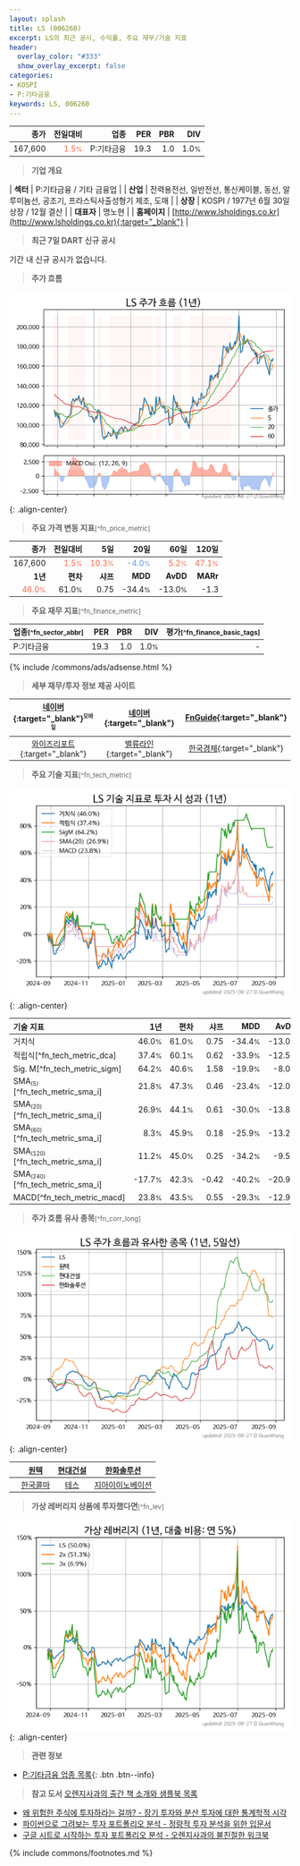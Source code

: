 ```yaml
---
layout: splash
title: LS (006260)
excerpt: LS의 최근 공시, 수익률, 주요 재무/기술 지표
header:
  overlay_color: "#333"
  show_overlay_excerpt: false
categories:
- KOSPI
- P:기타금융
keywords: LS, 006260
---
```


| **종가** | **전일대비** | **업종** | **PER** | **PBR** | **DIV** |
| -------: | -----------: | -------: | ------: | ------: | ------: |
| 167,600 | <span style="color: tomato">1.5<small>%</small></span> | P:기타금융 | 19.3 | 1.0 | 1.0<small>%</small> |

<!-- more -->


> **기업 개요**<a id="company"></a>

| <span style="white-space:nowrap;">**섹터**</span> | P:기타금융 / 기타 금융업 |
| <span style="white-space:nowrap;">**산업**</span> | 전력용전선, 일반전선, 통신케이블, 동선, 알루미늄선, 공조기, 프라스틱사출성형기 제조, 도매 |
| <span style="white-space:nowrap;">**상장**</span> | KOSPI / 1977년 6월 30일 상장 / 12월 결산 |
| <span style="white-space:nowrap;">**대표자**</span> | 명노현 |
| <span style="white-space:nowrap;">**홈페이지**</span> | [http://www.lsholdings.co.kr](http://www.lsholdings.co.kr){:target="_blank"} |


> **최근 7일 DART 신규 공시**<a id="dart"></a>

기간 내 신규 공시가 없습니다.


> **주가 흐름**<a id="price"></a>

![006260](/stock/images/006260.png){: .align-center}


> **주요 가격 변동 지표**<small>[^fn_price_metric]</small>

| **종가** | **전일대비** | **5일** | **20일** | **60일** | **120일** |
| -------: | -----------: | ------: | -------: | -------: | --------: |
| 167,600 | <span style="color: tomato">1.5<small>%</small></span> | <span style="color: tomato">10.3<small>%</small></span> | <span style="color: cornflowerblue">-4.0<small>%</small></span> | <span style="color: tomato">5.2<small>%</small></span> | <span style="color: tomato">47.1<small>%</small></span> |
| **1년** | **편차** | **샤프** | **MDD** | **AvDD** | **MARr** |
| <span style="color: tomato">46.0<small>%</small></span> | 61.0<small>%</small> | 0.75 | -34.4<small>%</small> | -13.0<small>%</small> | -1.3 |


> **주요 재무 지표**<small>[^fn_finance_metric]</small>

| **업종**<small>[^fn_sector_abbr]</small> | **PER** | **PBR** | **DIV** | **평가**<small>[^fn_finance_basic_tags]</small> |
| :--------------------------------------- | ------: | ------: | ------: | ----------------------------------------------: |
| P:기타금융 | 19.3 | 1.0 | 1.0<small>%</small> | - |



{% include /commons/ads/adsense.html %}

> **세부 재무/투자 정보 제공 사이트**

| [네이버](https://m.stock.naver.com/domestic/stock/006260/finance/summary){:target="_blank"}<sup><small>모바일</small></sup> | [네이버](https://finance.naver.com/item/coinfo.naver?code=006260){:target="_blank"} | [FnGuide](https://comp.fnguide.com/SVO2/ASP/SVD_Invest.asp?gicode=A006260&MenuYn=Y){:target="_blank"} |
| :---: | :---: | :---: |
| [와이즈리포트](https://comp.wisereport.co.kr/company/c1040001.aspx?cmp_cd=006260){:target="_blank"} | [밸류라인](https://www.valueline.co.kr/finance/summary/006260){:target="_blank"} | [한국경제](https://markets.hankyung.com/stock/006260/financial-summary){:target="_blank"} |


> **주요 기술 지표**<small>[^fn_tech_metric]</small>


![006260](/stock/images/006260_tech.png){: .align-center}

| **기술 지표** | **1년** | **편차** | **샤프** | **MDD** | **AvDD** |
| :------------ | ------: | -----------: | -------: | ------: | -------: |
| 거치식 | 46.0<small>%</small> | 61.0<small>%</small> | 0.75 | -34.4<small>%</small> | -13.0<small>%</small> |
| 적립식[^fn_tech_metric_dca] | 37.4<small>%</small> | 60.1<small>%</small> | 0.62 | -33.9<small>%</small> | -12.5<small>%</small> |
| Sig. M[^fn_tech_metric_sigm] | 64.2<small>%</small> | 40.6<small>%</small> | 1.58 | -19.9<small>%</small> | -8.0<small>%</small> |
| SMA<small><sub>(5)</sub></small>[^fn_tech_metric_sma_i] | 21.8<small>%</small> | 47.3<small>%</small> | 0.46 | -23.4<small>%</small> | -12.0<small>%</small> |
| SMA<small><sub>(20)</sub></small>[^fn_tech_metric_sma_i] | 26.9<small>%</small> | 44.1<small>%</small> | 0.61 | -30.0<small>%</small> | -13.8<small>%</small> |
| SMA<small><sub>(60)</sub></small>[^fn_tech_metric_sma_i] | 8.3<small>%</small> | 45.9<small>%</small> | 0.18 | -25.9<small>%</small> | -13.2<small>%</small> |
| SMA<small><sub>(120)</sub></small>[^fn_tech_metric_sma_i] | 11.2<small>%</small> | 45.0<small>%</small> | 0.25 | -34.2<small>%</small> | -9.5<small>%</small> |
| SMA<small><sub>(240)</sub></small>[^fn_tech_metric_sma_i] | -17.7<small>%</small> | 42.3<small>%</small> | -0.42 | -40.2<small>%</small> | -20.9<small>%</small> |
| MACD[^fn_tech_metric_macd] | 23.8<small>%</small> | 43.5<small>%</small> | 0.55 | -29.3<small>%</small> | -12.9<small>%</small> |


> **주가 흐름 유사 종목**<a id="corr"></a><small>[^fn_corr_long]</small>

![006260](/stock/images/006260_corr.png){: .align-center}

|       | [원텍](/336570/) | [현대건설](/000720/) | [한화솔루션](/009830/) |
| :---: | :------------------------------------: | :------------------------------------: | :------------------------------------: |
|       | [한국콜마](/161890/) | [테스](/095610/) | [지아이이노베이션](/358570/) |


> **가상 레버리지 상품에 투자했다면**<a id="2x"></a><small>[^fn_lev]</small>

![006260](/stock/images/006260_2x.png){: .align-center}


> **관련 정보**

- [P:기타금융 업종 목록](/stats/sector/kospi_업종_기타금융_종목/){: .btn .btn--info}

> **참고 도서** [오렌지사과의 출간 책 소개와 샘플북 목록](https://kongdori.tistory.com/691)

- [왜 위험한 주식에 투자하라는 걸까? - 장기 투자와 분산 투자에 대한 통계학적 시각](https://kongdori.tistory.com/421)
- [파이썬으로 그려보는 투자 포트폴리오 분석  - 정량적 투자 분석을 위한 입문서](https://kongdori.tistory.com/643)
- [구글 시트로 시작하는 투자 포트폴리오 분석 - 오렌지사과의 불친절한 워크북](https://kongdori.tistory.com/449)


{% include commons/footnotes.md %}